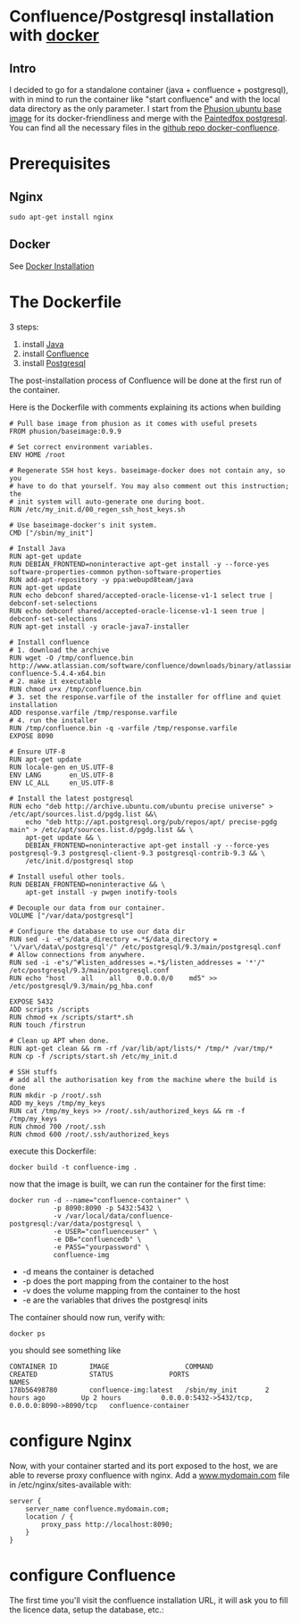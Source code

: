 # Confluence/Postgresql installation with [docker](https://www.docker.io/)
## Intro
I decided to go for a standalone container (java + confluence + postgresql), with in mind to run the container like "start confluence" and with the local data directory as the only parameter. I start from the [Phusion ubuntu base image](https://github.com/phusion/baseimage-docker) for its docker-friendliness and merge with the [Paintedfox postgresql](https://index.docker.io/u/paintedfox/postgresql/). You can find all the necessary files in the [github repo docker-confluence](https://github.com/jgrodziski/docker-confluence).

# Prerequisites
## Nginx
```sudo apt-get install nginx```

## Docker
See [Docker Installation](https://www.docker.io/gettingstarted/#h_installation)

# The Dockerfile
3 steps: 

1. install [Java](http://java.com/en/)
2. install [Confluence](https://www.atlassian.com/software/confluence)
3. install [Postgresql](http://www.postgresql.org/)

The post-installation process of Confluence will be done at the first run of the container.

Here is the Dockerfile with comments explaining its actions when building

```
# Pull base image from phusion as it comes with useful presets
FROM phusion/baseimage:0.9.9

# Set correct environment variables.
ENV HOME /root

# Regenerate SSH host keys. baseimage-docker does not contain any, so you
# have to do that yourself. You may also comment out this instruction; the
# init system will auto-generate one during boot.
RUN /etc/my_init.d/00_regen_ssh_host_keys.sh

# Use baseimage-docker's init system.
CMD ["/sbin/my_init"]

# Install Java
RUN apt-get update
RUN DEBIAN_FRONTEND=noninteractive apt-get install -y --force-yes software-properties-common python-software-properties
RUN add-apt-repository -y ppa:webupd8team/java
RUN apt-get update
RUN echo debconf shared/accepted-oracle-license-v1-1 select true | debconf-set-selections
RUN echo debconf shared/accepted-oracle-license-v1-1 seen true | debconf-set-selections
RUN apt-get install -y oracle-java7-installer

# Install confluence
# 1. download the archive
RUN wget -O /tmp/confluence.bin http://www.atlassian.com/software/confluence/downloads/binary/atlassian-confluence-5.4.4-x64.bin
# 2. make it executable
RUN chmod u+x /tmp/confluence.bin
# 3. set the response.varfile of the installer for offline and quiet installation
ADD response.varfile /tmp/response.varfile
# 4. run the installer 
RUN /tmp/confluence.bin -q -varfile /tmp/response.varfile
EXPOSE 8090

# Ensure UTF-8
RUN apt-get update
RUN locale-gen en_US.UTF-8
ENV LANG       en_US.UTF-8
ENV LC_ALL     en_US.UTF-8

# Install the latest postgresql
RUN echo "deb http://archive.ubuntu.com/ubuntu precise universe" > /etc/apt/sources.list.d/pgdg.list &&\
    echo "deb http://apt.postgresql.org/pub/repos/apt/ precise-pgdg main" > /etc/apt/sources.list.d/pgdg.list && \
    apt-get update && \
    DEBIAN_FRONTEND=noninteractive apt-get install -y --force-yes postgresql-9.3 postgresql-client-9.3 postgresql-contrib-9.3 && \
    /etc/init.d/postgresql stop

# Install useful other tools.
RUN DEBIAN_FRONTEND=noninteractive && \
    apt-get install -y pwgen inotify-tools

# Decouple our data from our container.
VOLUME ["/var/data/postgresql"]

# Configure the database to use our data dir
RUN sed -i -e"s/data_directory =.*$/data_directory = '\/var\/data\/postgresql'/" /etc/postgresql/9.3/main/postgresql.conf
# Allow connections from anywhere.
RUN sed -i -e"s/^#listen_addresses =.*$/listen_addresses = '*'/" /etc/postgresql/9.3/main/postgresql.conf
RUN echo "host    all    all    0.0.0.0/0    md5" >> /etc/postgresql/9.3/main/pg_hba.conf

EXPOSE 5432
ADD scripts /scripts
RUN chmod +x /scripts/start*.sh
RUN touch /firstrun

# Clean up APT when done.
RUN apt-get clean && rm -rf /var/lib/apt/lists/* /tmp/* /var/tmp/*
RUN cp -f /scripts/start.sh /etc/my_init.d

# SSH stuffs
# add all the authorisation key from the machine where the build is done
RUN mkdir -p /root/.ssh
ADD my_keys /tmp/my_keys
RUN cat /tmp/my_keys >> /root/.ssh/authorized_keys && rm -f /tmp/my_keys
RUN chmod 700 /root/.ssh
RUN chmod 600 /root/.ssh/authorized_keys
```

execute this Dockerfile:
```
docker build -t confluence-img .
```

now that the image is built, we can run the container for the first time:
```
docker run -d --name="confluence-container" \
           -p 8090:8090 -p 5432:5432 \
           -v /var/local/data/confluence-postgresql:/var/data/postgresql \
           -e USER="confluenceuser" \
           -e DB="confluencedb" \
           -e PASS="yourpassword" \
           confluence-img
```

- -d means the container is detached
- -p does the port mapping from the container to the host
- -v does the volume mapping from the container to the host
- -e are the variables that drives the postgresql inits

The container should now run, verify with:
```
docker ps
```

you should see something like 
```
CONTAINER ID        IMAGE                   COMMAND             CREATED             STATUS              PORTS                                            NAMES
178b56498780        confluence-img:latest   /sbin/my_init       2 hours ago         Up 2 hours          0.0.0.0:5432->5432/tcp, 0.0.0.0:8090->8090/tcp   confluence-container
```

# configure Nginx
Now, with your container started and its port exposed to the host, we are able to reverse proxy confluence with nginx.
Add a www.mydomain.com file in /etc/nginx/sites-available with:
```
server {
    server_name confluence.mydomain.com;
    location / {
        proxy_pass http://localhost:8090;
    }
}
```

# configure Confluence
The first time you'll visit the confluence installation URL, it will ask you to fill the licence data, setup the database, etc.:


